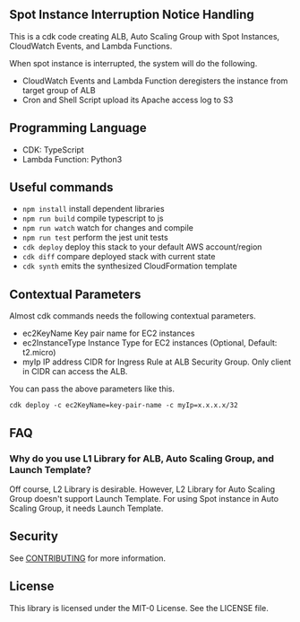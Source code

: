 ## Spot Instance Interruption Notice Handling

This is a cdk code creating ALB, Auto Scaling Group with Spot Instances, CloudWatch Events, and Lambda Functions.

When spot instance is interrupted, the system will do the following.
- CloudWatch Events and Lambda Function deregisters the instance from target group of ALB
- Cron and Shell Script upload its Apache access log to S3

## Programming Language
- CDK:                   TypeScript
- Lambda Function:       Python3

## Useful commands

 * `npm install`     install dependent libraries
 * `npm run build`   compile typescript to js
 * `npm run watch`   watch for changes and compile
 * `npm run test`    perform the jest unit tests
 * `cdk deploy`      deploy this stack to your default AWS account/region
 * `cdk diff`        compare deployed stack with current state
 * `cdk synth`       emits the synthesized CloudFormation template

## Contextual Parameters
Almost cdk commands needs the following contextual parameters.
 * ec2KeyName        Key pair name for EC2 instances
 * ec2InstanceType   Instance Type for EC2 instances (Optional, Default: t2.micro)
 * myIp              IP address CIDR for Ingress Rule at ALB Security Group. Only client in CIDR can access the ALB.

You can pass the above parameters like this.
```
cdk deploy -c ec2KeyName=key-pair-name -c myIp=x.x.x.x/32
```

## FAQ
### Why do you use L1 Library for ALB, Auto Scaling Group, and Launch Template?
Off course, L2 Library is desirable. However, L2 Library for Auto Scaling Group doesn't support Launch Template. For using Spot instance in Auto Scaling Group, it needs Launch Template.

## Security

See [CONTRIBUTING](CONTRIBUTING.md#security-issue-notifications) for more information.

## License

This library is licensed under the MIT-0 License. See the LICENSE file.


